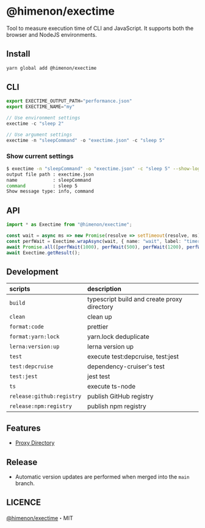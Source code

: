 # @himenon/exectime

Tool to measure execution time of CLI and JavaScript.
It supports both the browser and NodeJS environments.

## Install

```bash
yarn global add @himenon/exectime
```

## CLI

```ts
export EXECTIME_OUTPUT_PATH="performance.json"
export EXECTIME_NAME="my"

// Use environment settings
exectime -c "sleep 2"

// Use argument settings
exectime -n "sleepCommand" -o "exectime.json" -c "sleep 5"
```

### Show current settings

```bash
$ exectime -n "sleepCommand" -o "exectime.json" -c "sleep 5" --show-log info,command  --show-settings
output file path : exectime.json
name             : sleepCommand
command          : sleep 5
Show message type: info, command
```

## API

```ts
import * as Exectime from "@himenon/exectime";

const wait = async ms => new Promise(resolve => setTimeout(resolve, ms));
const perfWait = Exectime.wrapAsync(wait, { name: "wait", label: "timer" });
await Promise.all([perfWait(1000), perfWait(500), perfWait(1200), perfWait(1300)]);
await Exectime.getResult();
```

## Development

| scripts                   | description                                 |
| :------------------------ | :------------------------------------------ |
| `build`                   | typescript build and create proxy directory |
| `clean`                   | clean up                                    |
| `format:code`             | prettier                                    |
| `format:yarn:lock`        | yarn.lock deduplicate                       |
| `lerna:version:up`        | lerna version up                            |
| `test`                    | execute test:depcruise, test:jest           |
| `test:depcruise`          | dependency-cruiser's test                   |
| `test:jest`               | jest test                                   |
| `ts`                      | execute ts-node                             |
| `release:github:registry` | publish GitHub registry                     |
| `release:npm:registry`    | publish npm registry                        |

## Features

- [Proxy Directory](https://himenon.github.io/docs/javascript/proxy-directory-design-pattern/)

## Release

- Automatic version updates are performed when merged into the `main` branch.

## LICENCE

[@himenon/exectime](https://github.com/Himenon/exectime-js)・MIT
